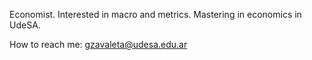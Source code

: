 Economist. Interested in macro and metrics.
Mastering in economics in UdeSA.

How to reach me: gzavaleta@udesa.edu.ar

<!---
GastonGarciaZ/GastonGarciaZ is a ✨ special ✨ repository because its `README.md` (this file) appears on your GitHub profile.
You can click the Preview link to take a look at your changes.
--->
